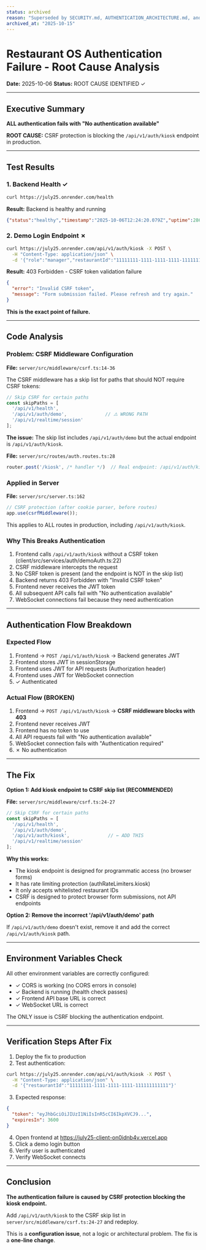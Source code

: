 ```yaml
---
status: archived
reason: "Superseded by SECURITY.md, AUTHENTICATION_ARCHITECTURE.md, and DEPLOYMENT.md"
archived_at: "2025-10-15"
---
```


# Restaurant OS Authentication Failure - Root Cause Analysis

**Date:** 2025-10-06
**Status:** ROOT CAUSE IDENTIFIED ✓

---

## Executive Summary

**ALL authentication fails with "No authentication available"**

**ROOT CAUSE:** CSRF protection is blocking the `/api/v1/auth/kiosk` endpoint in production.

---

## Test Results

### 1. Backend Health ✓
```bash
curl https://july25.onrender.com/health
```
**Result:** Backend is healthy and running
```json
{"status":"healthy","timestamp":"2025-10-06T12:24:20.079Z","uptime":286.485511092,"environment":"production"}
```

### 2. Demo Login Endpoint ✗
```bash
curl https://july25.onrender.com/api/v1/auth/kiosk -X POST \
  -H "Content-Type: application/json" \
  -d '{"role":"manager","restaurantId":"11111111-1111-1111-1111-111111111111"}'
```
**Result:** 403 Forbidden - CSRF token validation failure
```json
{
  "error": "Invalid CSRF token",
  "message": "Form submission failed. Please refresh and try again."
}
```

**This is the exact point of failure.**

---

## Code Analysis

### Problem: CSRF Middleware Configuration

**File:** `server/src/middleware/csrf.ts:14-36`

The CSRF middleware has a skip list for paths that should NOT require CSRF tokens:

```typescript
// Skip CSRF for certain paths
const skipPaths = [
  '/api/v1/health',
  '/api/v1/auth/demo',              // ⚠️ WRONG PATH
  '/api/v1/realtime/session'
];
```

**The issue:** The skip list includes `/api/v1/auth/demo` but the actual endpoint is `/api/v1/auth/kiosk`.

**File:** `server/src/routes/auth.routes.ts:28`
```typescript
router.post('/kiosk', /* handler */)  // Real endpoint: /api/v1/auth/kiosk
```

### Applied in Server

**File:** `server/src/server.ts:162`
```typescript
// CSRF protection (after cookie parser, before routes)
app.use(csrfMiddleware());
```

This applies to ALL routes in production, including `/api/v1/auth/kiosk`.

### Why This Breaks Authentication

1. Frontend calls `/api/v1/auth/kiosk` without a CSRF token (client/src/services/auth/demoAuth.ts:22)
2. CSRF middleware intercepts the request
3. No CSRF token is present (and the endpoint is NOT in the skip list)
4. Backend returns 403 Forbidden with "Invalid CSRF token"
5. Frontend never receives the JWT token
6. All subsequent API calls fail with "No authentication available"
7. WebSocket connections fail because they need authentication

---

## Authentication Flow Breakdown

### Expected Flow
1. Frontend → `POST /api/v1/auth/kiosk` → Backend generates JWT
2. Frontend stores JWT in sessionStorage
3. Frontend uses JWT for API requests (Authorization header)
4. Frontend uses JWT for WebSocket connection
5. ✓ Authenticated

### Actual Flow (BROKEN)
1. Frontend → `POST /api/v1/auth/kiosk` → **CSRF middleware blocks with 403**
2. Frontend never receives JWT
3. Frontend has no token to use
4. All API requests fail with "No authentication available"
5. WebSocket connection fails with "Authentication required"
6. ✗ No authentication

---

## The Fix

**Option 1: Add kiosk endpoint to CSRF skip list (RECOMMENDED)**

**File:** `server/src/middleware/csrf.ts:24-27`

```typescript
// Skip CSRF for certain paths
const skipPaths = [
  '/api/v1/health',
  '/api/v1/auth/demo',
  '/api/v1/auth/kiosk',              // ← ADD THIS
  '/api/v1/realtime/session'
];
```

**Why this works:**
- The kiosk endpoint is designed for programmatic access (no browser forms)
- It has rate limiting protection (authRateLimiters.kiosk)
- It only accepts whitelisted restaurant IDs
- CSRF is designed to protect browser form submissions, not API endpoints

**Option 2: Remove the incorrect '/api/v1/auth/demo' path**

If `/api/v1/auth/demo` doesn't exist, remove it and add the correct `/api/v1/auth/kiosk` path.

---

## Environment Variables Check

All other environment variables are correctly configured:
- ✓ CORS is working (no CORS errors in console)
- ✓ Backend is running (health check passes)
- ✓ Frontend API base URL is correct
- ✓ WebSocket URL is correct

The ONLY issue is CSRF blocking the authentication endpoint.

---

## Verification Steps After Fix

1. Deploy the fix to production
2. Test authentication:
```bash
curl https://july25.onrender.com/api/v1/auth/kiosk -X POST \
  -H "Content-Type: application/json" \
  -d '{"restaurantId":"11111111-1111-1111-1111-111111111111"}'
```
3. Expected response:
```json
{
  "token": "eyJhbGciOiJIUzI1NiIsInR5cCI6IkpXVCJ9...",
  "expiresIn": 3600
}
```
4. Open frontend at https://july25-client-on0idnb4v.vercel.app
5. Click a demo login button
6. Verify user is authenticated
7. Verify WebSocket connects

---

## Conclusion

**The authentication failure is caused by CSRF protection blocking the kiosk endpoint.**

Add `/api/v1/auth/kiosk` to the CSRF skip list in `server/src/middleware/csrf.ts:24-27` and redeploy.

This is a **configuration issue**, not a logic or architectural problem. The fix is a **one-line change**.
